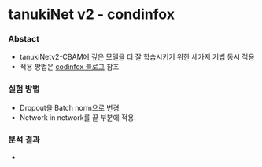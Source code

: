 # tanukiNet v2 - condinfox

### Abstact
- tanukiNetv2-CBAM에 깊은 모델을 더 잘 학습시키기 위한 세가지 기법 동시 적용
- 적용 방법은 [codinfox 블로그](https://buomsoo-kim.github.io/keras/2018/05/05/Easy-deep-learning-with-Keras-11.md/) 참조

### 실험 방법
- Dropout을 Batch norm으로 변경
- Network in network를 끝 부분에 적용.

### 분석 결과
- 